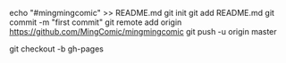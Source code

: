 echo "#mingmingcomic" >> README.md
git init
git add README.md
git commit -m "first commit"
git remote add origin  https://github.com/MingComic/mingmingcomic
git push -u origin master

git checkout -b gh-pages
